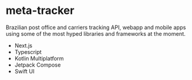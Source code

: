 # meta-tracker

Brazilian post office and carriers tracking API, webapp and mobile apps using some of the most hyped libraries and frameworks at the moment.

- Next.js
- Typescript
- Kotlin Multiplatform
- Jetpack Compose
- Swift UI
